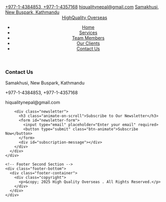 <!DOCTYPE html>
<html lang="en">
<head>
  <meta charset="UTF-8">
  <meta name="viewport" content="width=device-width, initial-scale=1.0">
  <title>High Quality Overseas</title>
  <link rel="stylesheet" href="styles.css">
  <link rel="stylesheet" href="https://cdnjs.cloudflare.com/ajax/libs/font-awesome/6.0.0/css/all.min.css" />
</head>
<body>
  <!-- Header - Top Section (First Header) -->
  <div class="header-top">
    <div class="header-top-container">
      <div class="contact-info-top">
        <a href="tel:+97714384853" class="animate-on-scroll"><i class="fas fa-phone"></i> +977-1-4384853, +977-1-4357168</a>
        <a href="mailto:hiqualitynepal@gmail.com" class="animate-on-scroll"><i class="fas fa-envelope"></i> hiqualitynepal@gmail.com</a>
        <a href="#" class="animate-on-scroll"><i class="fas fa-map-marker-alt"></i> Samakhusi, New Buspark, Kathmandu</a>
      </div>
      <div class="social-links-top">
        <a href="#" class="social-hover"><i class="fab fa-facebook-f"></i></a>
        <a href="#" class="social-hover"><i class="fab fa-twitter"></i></a>
        <a href="#" class="social-hover"><i class="fab fa-instagram"></i></a>
        <a href="#" class="social-hover"><i class="fab fa-linkedin-in"></i></a>
      </div>
    </div>
  </div>
  
  <!-- Header - Main Section (Second Header) -->
  <header class="header-main">
    <div class="header-main-container">
      <a href="#" class="logo">High<span>Quality</span> Overseas</a>
      <nav>
        <ul>
          <li><a href="#" class="nav-link"><span>Home</span></a></li>
          <li><a href="#" class="nav-link"><span>Services</span></a></li>
          <li><a href="#" class="nav-link"><span>Team Members</span></a></li>
          <li><a href="#" class="nav-link"><span>Our Clients</span></a></li>
          <li><a href="#" class="nav-link"><span>Contact Us</span></a></li>
        </ul>
      </nav>
      <div class="menu-toggle">
        <span></span>
        <span></span>
        <span></span>
      </div>
    </div>
  </header>
  
  <!-- Main Content Placeholder -->
  <div class="main-content">
   </div>
  
  <!-- Footer -->
  <footer>
    <div class="footer-top">
      <div class="footer-container">
        <div class="contact-details">
          <h3 class="animate-on-scroll">Contact Us</h3>
          <div class="contact-info">
            <p class="animate-on-scroll"><i class="fas fa-map-marker-alt"></i> Samakhusi, New Buspark, Kathmandu</p>
            <p class="animate-on-scroll"><i class="fas fa-phone"></i> +977-1-4384853, +977-1-4357168</p>
            <p class="animate-on-scroll"><i class="fas fa-envelope"></i> hiqualitynepal@gmail.com</p>
          </div>
        </div>
        
        <div class="newsletter">
          <h3 class="animate-on-scroll">Subscribe to Our Newsletter</h3>
          <form id="newsletter-form">
            <input type="email" placeholder="Enter your email" required>
            <button type="submit" class="btn-animate">Subscribe Now</button>
          </form>
          <div id="subscription-message"></div>
        </div>
      </div>
    </div>
    
    <!-- Footer Second Section -->
    <div class="footer-bottom">
      <div class="footer-container">
        <div class="copyright">
          <p>&copy; 2025 High Quality Overseas . All Rights Reserved.</p>
        </div>
      </div>
    </div>

  <script src="script.js"></script>
</body>
</html> 
